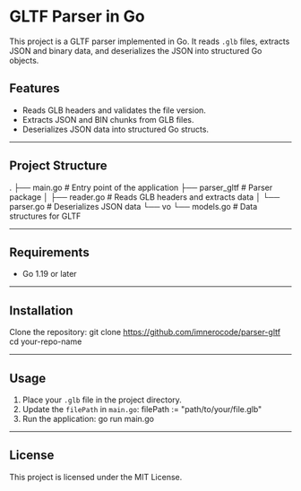 # GLTF Parser in Go

This project is a GLTF parser implemented in Go. It reads `.glb` files, extracts JSON and binary data, and deserializes the JSON into structured Go objects.

## Features
- Reads GLB headers and validates the file version.
- Extracts JSON and BIN chunks from GLB files.
- Deserializes JSON data into structured Go structs.

---

## Project Structure
.
├── main.go                # Entry point of the application
├── parser_gltf            # Parser package
│   ├── reader.go          # Reads GLB headers and extracts data
│   └── parser.go          # Deserializes JSON data
└── vo
    └── models.go          # Data structures for GLTF

---

## Requirements
- Go 1.19 or later

---

## Installation

Clone the repository:
    git clone https://github.com/imnerocode/parser-gltf
    cd your-repo-name

---

## Usage

1. Place your `.glb` file in the project directory.
2. Update the `filePath` in `main.go`:
    filePath := "path/to/your/file.glb"
3. Run the application:
    go run main.go

---

## License
This project is licensed under the MIT License.
